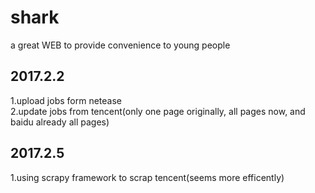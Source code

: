 # shark
a great WEB to provide convenience to young people


2017.2.2
--
1.upload jobs form netease<br>
2.update jobs from tencent(only one page originally, all pages now, and baidu already all pages)

2017.2.5
--
1.using scrapy framework to scrap tencent(seems more efficently)
